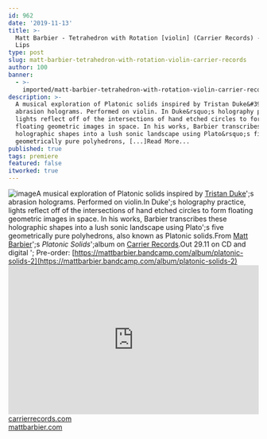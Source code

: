 ```yaml
---
id: 962
date: '2019-11-13'
title: >-
  Matt Barbier - Tetrahedron with Rotation [violin] (Carrier Records) - Loose
  Lips
type: post
slug: matt-barbier-tetrahedron-with-rotation-violin-carrier-records
author: 100
banner:
  - >-
    imported/matt-barbier-tetrahedron-with-rotation-violin-carrier-records/image962.jpeg
description: >-
  A musical exploration of Platonic solids inspired by Tristan Duke&#39;s
  abrasion holograms. Performed on violin. In Duke&rsquo;s holography practice,
  lights reflect off of the intersections of hand etched circles to form
  floating geometric images in space. In his works, Barbier transcribes these
  holographic shapes into a lush sonic landscape using Plato&rsquo;s five
  geometrically pure polyhedrons, [...]Read More...
published: true
tags: premiere
featured: false
itworked: true
---
```

![image](../imported/matt-barbier-tetrahedron-with-rotation-violin-carrier-records/image962.jpeg)A musical exploration of Platonic solids inspired by [Tristan Duke](http://www.infinitylightscience.com/)';s abrasion holograms. Performed on violin.In Duke';s holography practice, lights reflect off of the intersections of hand etched circles to form floating geometric images in space. In his works, Barbier transcribes these holographic shapes into a lush sonic landscape using Plato';s five geometrically pure polyhedrons, also known as Platonic solids.From [Matt Barbier](http://mattbarbier.com)';s _Platonic Solids_';album on [Carrier Records](http://carrierrecords.com).Out 29.11 on CD and digital '; Pre-order: [](https://mattbarbier.bandcamp.com/album/platonic-solids-2)[https://mattbarbier.bandcamp.com/album/platonic-solids-2](https://mattbarbier.bandcamp.com/album/platonic-solids-2)<iframe width='100%' height='300' scrolling='no' frameborder='no' allow='autoplay' src='https://w.soundcloud.com/player/?url=https%3A//api.soundcloud.com/tracks/712409491&color=%23ff5500&auto_play=false&hide_related=false&show_comments=true&show_user=true&show_reposts=false&show_teaser=true'></iframe>[carrierrecords.com  
](https://carrierrecords.com/)[mattbarbier.com](http://mattbarbier.com/)